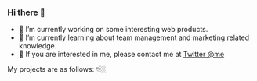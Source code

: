 ### Hi there 👋

- 🔭 I’m currently working on some interesting web products.
- 🌱 I’m currently learning about team management and marketing related knowledge.
- 💬 If you are interested in me, please contact me at [Twitter @me](https://twitter.com/Jack_king_fly)

My projects are as follows: 👇🏼
